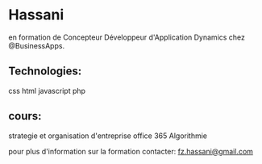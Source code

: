 # Hassani
en formation de Concepteur Développeur d'Application Dynamics chez @BusinessApps.

## Technologies:
css
html
javascript
php
## cours:
strategie et organisation d'entreprise 
office 365
Algorithmie


pour plus d'information sur la formation contacter: [fz.hassani@gmail.com](mailto:fz.hassani@gmail.com)
